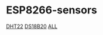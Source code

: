 # ESP8266-sensors
[DHT22](https://github.com/johanbjerre/ESP8266-sensors/tree/master/dht22)
[DS18B20](https://github.com/johanbjerre/ESP8266-sensors/tree/master/ds18b20)
[ALL](https://github.com/johanbjerre/ESP8266-sensors/tree/master/all)
